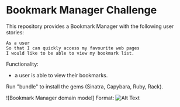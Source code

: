 # Bookmark Manager Challenge

This repository provides a Bookmark Manager with the following user stories:

```
As a user
So that I can quickly access my favourite web pages
I would like to be able to view my bookmark list.
```

Functionality:

- a user is able to view their bookmarks.

Run "bundle" to install the gems (Sinatra, Capybara, Ruby, Rack).

![Bookmark Manager domain model]
Format: ![Alt Text](https://drive.google.com/file/d/1vrdEbVaQ-z6Q9XH1ZADI2MBP88hr-X2x/view?usp=sharing)